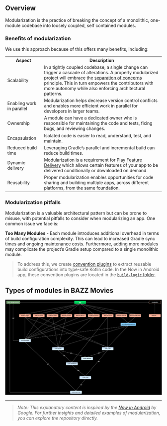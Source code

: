 ## Overview

Modularization is the practice of breaking the concept of a monolithic, one-module codebase into
loosely coupled, self contained modules.

### Benefits of modularization

We use this approach because of this offers many benefits, including:
<table>
  <tr>
    <th>Aspect</th>
    <th>Description</th>
  </tr>
  <tr>
    <td>Scalability</td>
    <td>In a tightly coupled codebase, a single change can trigger a cascade of alterations. A properly modularized project will embrace the <a href="https://en.wikipedia.org/wiki/Separation_of_concerns">separation of concerns</a> principle. This in turn empowers the contributors with more autonomy while also enforcing architectural patterns.</td>
  </tr>
  <tr>
    <td>Enabling work in parallel</td>
    <td>Modularization helps decrease version control conflicts and enables more efficient work in parallel for developers in larger teams.</td>
  </tr>
  <tr>
    <td>Ownership</td>
    <td>A module can have a dedicated owner who is responsible for maintaining the code and tests, fixing bugs, and reviewing changes.</td>
  </tr>
  <tr>
    <td>Encapsulation</td>
    <td>Isolated code is easier to read, understand, test, and maintain.</td>
  </tr>
  <tr>
    <td>Reduced build time</td>
    <td>Leveraging Gradle’s parallel and incremental build can reduce build times.</td>
  </tr>
  <tr>
    <td>Dynamic delivery</td>
    <td>Modularization is a requirement for <a href="https://developer.android.com/guide/playcore/feature-delivery">Play Feature Delivery</a> which allows certain features of your app to be delivered conditionally or downloaded on demand.</td>
  </tr>
  <tr>
    <td>Reusability</td>
    <td>Proper modularization enables opportunities for code sharing and building multiple apps, across different platforms, from the same foundation.</td>
  </tr>
</table>

### Modularization pitfalls

Modularization is a valuable architectural pattern but can be prone to misuse, with potential
pitfalls to consider when modularizing an app. One common issue we face is:

**Too Many Modules** - Each module introduces additional overhead in terms of build configuration
complexity. This can lead to increased Gradle sync times and ongoing maintenance costs. Furthermore,
adding more modules may complicate the project’s Gradle setup compared to a single monolithic
module.
> To address this, we create [convention plugins](/build-logic/convention/build.gradle.kts) to
> extract reusable build configurations into type-safe Kotlin code. In the Now in Android app, these
> convention plugins are located in the [`build-logic` folder](/build-logic/).

## Types of modules in BAZZ Movies

![Diagram showing types of modules and their dependencies in Now in Android](/docs/Modularization.drawio.svg "Diagram showing types of modules and their dependencies in BAZZ Movies")

<hr>

> *Note: This explanatory content is inspired by
the [Now in Android](https://github.com/android/nowinandroid/blob/main/docs/ModularizationLearningJourney.md)
by Google. For further insights and detailed examples of modularization, you can explore the
repository directly.*

